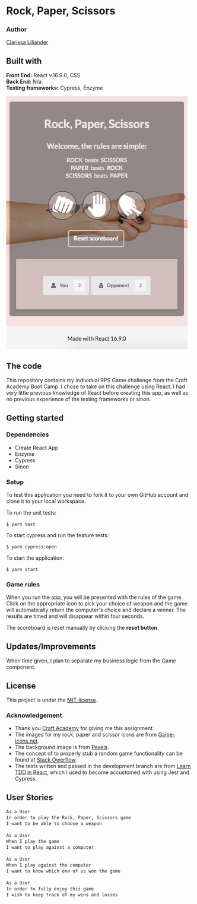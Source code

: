 # Rock, Paper, Scissors 
### Author  
[Clarissa Liljander](https://github.com/clalil) 
## Built with  
**Front End:** React v.16.9.0, CSS  
**Back End:** N/a  
**Testing frameworks:** Cypress, Enzyme  

![](./src/img/readme.png)

## The code   
This repository contains my individual RPS Game challenge from the Craft Academy Boot Camp. I chose to take on this challenge using React. I had very little previous knowledge of React before creating this app, as well as no previous experience of the testing frameworks or sinon.   
## Getting started
### Dependencies  
* Create React App    
* Enzyme
* Cypress 
* Sinon

### Setup   
To test this application you need to fork it to your own GitHub account and clone it to your local workspace.  

To run the unit tests:  
```
$ yarn test
```  
To start cypress and run the feature tests:  
```
$ yarn cypress:open
```
To start the application:
```
$ yarn start
```

### Game rules
When you run the app, you will be presented with the rules of the game. Click on the appropriate icon to pick your choice of weapon and the game will automatically return the computer's choice and declare a winner. The results are timed and will disappear within four seconds.

The scoreboard is reset manually by clicking the __reset button__.

## Updates/Improvements  
When time given, I plan to separate my business logic from the Game component.  

## License  
This project is under the [MIT-license](https://en.wikipedia.org/wiki/MIT_License).

### Acknowledgement  
- Thank you [Craft Academy](https://craftacademy.se) for giving me this assignment.  
- The images for my rock, paper and scissor icons are from [Game-icons.net](https://game-icons.net).
- The background image is from [Pexels](https://www.pexels.com).
- The concept of to properly stub a random game functionality can be found at [Stack Owerflow](https://stackoverflow.com/questions/10515000/how-to-test-with-math-random-in-javascript/10516416).
- The tests written and passed in the development branch are from [Learn TDD in React](https://learntdd.in/react/), which I used to become accustomed with using Jest and Cypress. 

## User Stories  
```
As a User  
In order to play the Rock, Paper, Scissors game    
I want to be able to choose a weapon     

As a User  
When I play the game    
I want to play against a computer   

As a User  
When I play against the computer   
I want to know which one of us won the game  

As a User  
In order to fully enjoy this game    
I wish to keep track of my wins and losses  
```